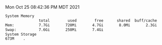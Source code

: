 Mon Oct 25 08:42:36 PM MDT 2021
```bash
System Memory
               total        used        free      shared  buff/cache   available
Mem:           7.7Gi       720Mi       4.7Gi       8.0Mi       2.3Gi       6.6Gi
Swap:          7.6Gi       250Mi       7.4Gi
System Storage
673M	.
```
